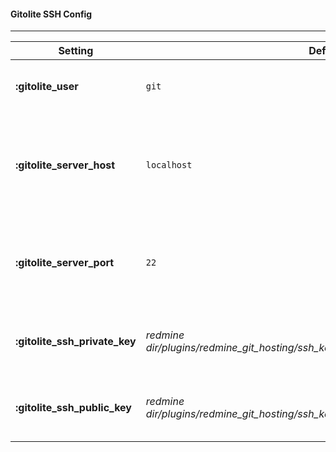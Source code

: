 #### Gitolite SSH Config
***

Setting | Default | Notes
--------|---------|------
**:gitolite_user**            | `git` | The **:gitolite_user** is the user under which Gitolite is installed.
**:gitolite_server_host**     | `localhost` | The hostname (or IP address) of the Gitolite server. By default it is set to 'localhost', change it if you want to host Redmine and Gitolite on different servers.
**:gitolite_server_port**     | `22`  | The **:gitolite_server_port** variable should be set to the port which will be used to access the Gitolite repositories via SSH.
**:gitolite_ssh_private_key** | *redmine dir/plugins/redmine_git_hosting/ssh_keys/redmine_gitolite_admin_id_rsa*     | Path to the private key files for accessing the Gitolite admin repository.
**:gitolite_ssh_public_key**  | *redmine dir/plugins/redmine_git_hosting/ssh_keys/redmine_gitolite_admin_id_rsa.pub* | Path to the public key files for accessing the Gitolite admin repository.
